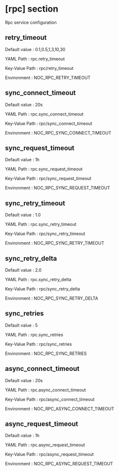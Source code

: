 # [rpc] section
Rpc service configuration

## retry_timeout

Default value
:   0.1,0.5,1,3,10,30

YAML Path
:   rpc.retry_timeout

Key-Value Path
:   rpc/retry_timeout

Environment
:   NOC_RPC_RETRY_TIMEOUT

## sync_connect_timeout

Default value
:   20s

YAML Path
:   rpc.sync_connect_timeout

Key-Value Path
:   rpc/sync_connect_timeout

Environment
:   NOC_RPC_SYNC_CONNECT_TIMEOUT

## sync_request_timeout

Default value
:   1h

YAML Path
:   rpc.sync_request_timeout

Key-Value Path
:   rpc/sync_request_timeout

Environment
:   NOC_RPC_SYNC_REQUEST_TIMEOUT

## sync_retry_timeout

Default value
:   1.0

YAML Path
:   rpc.sync_retry_timeout

Key-Value Path
:   rpc/sync_retry_timeout

Environment
:   NOC_RPC_SYNC_RETRY_TIMEOUT

## sync_retry_delta

Default value
:   2.0

YAML Path
:   rpc.sync_retry_delta

Key-Value Path
:   rpc/sync_retry_delta

Environment
:   NOC_RPC_SYNC_RETRY_DELTA

## sync_retries

Default value
:   5

YAML Path
:   rpc.sync_retries

Key-Value Path
:   rpc/sync_retries

Environment
:   NOC_RPC_SYNC_RETRIES

## async_connect_timeout

Default value
:   20s

YAML Path
:   rpc.async_connect_timeout

Key-Value Path
:   rpc/async_connect_timeout

Environment
:   NOC_RPC_ASYNC_CONNECT_TIMEOUT

## async_request_timeout

Default value
:   1h

YAML Path
:   rpc.async_request_timeout

Key-Value Path
:   rpc/async_request_timeout

Environment
:   NOC_RPC_ASYNC_REQUEST_TIMEOUT
